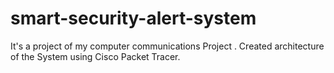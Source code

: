 # smart-security-alert-system


It's a project of my computer communications Project . Created architecture of the System using Cisco Packet Tracer.
